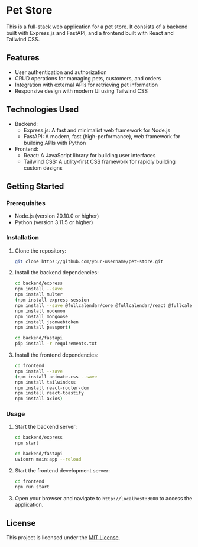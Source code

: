 # Pet Store

This is a full-stack web application for a pet store. It consists of a backend built with Express.js and FastAPI, and a frontend built with React and Tailwind CSS.

## Features

- User authentication and authorization
- CRUD operations for managing pets, customers, and orders
- Integration with external APIs for retrieving pet information
- Responsive design with modern UI using Tailwind CSS

## Technologies Used

- Backend:
    - Express.js: A fast and minimalist web framework for Node.js
    - FastAPI: A modern, fast (high-performance), web framework for building APIs with Python
- Frontend:
    - React: A JavaScript library for building user interfaces
    - Tailwind CSS: A utility-first CSS framework for rapidly building custom designs

## Getting Started

### Prerequisites

- Node.js (version 20.10.0 or higher)
- Python (version 3.11.5 or higher)

### Installation

1. Clone the repository:

     ```bash
     git clone https://github.com/your-username/pet-store.git
     ```

2. Install the backend dependencies:

     ```bash
     cd backend/express
     npm install --save
     npm install multer
     (npm install express-session
     npm install --save @fullcalendar/core @fullcalendar/react @fullcalendar/daygrid @fullcalendar/interaction
     npm install nodemon
     npm install mongoose
     npm install jsonwebtoken
     npm install passport)
     ```

     ```bash
     cd backend/fastapi
     pip install -r requirements.txt
     ```

3. Install the frontend dependencies:

     ```bash
     cd frontend
     npm install --save
     (npm install animate.css --save
     npm install tailwindcss
     npm install react-router-dom
     npm install react-toastify
     npm install axios)
     ```

### Usage

1. Start the backend server:

     ```bash
     cd backend/express
     npm start
     ```

     ```bash
     cd backend/fastapi
     uvicorn main:app --reload
     ```

2. Start the frontend development server:

     ```bash
     cd frontend
     npm run start
     ```

3. Open your browser and navigate to `http://localhost:3000` to access the application.

## License

This project is licensed under the [MIT License](LICENSE).